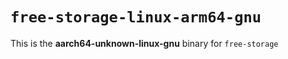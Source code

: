 # `free-storage-linux-arm64-gnu`

This is the **aarch64-unknown-linux-gnu** binary for `free-storage`
